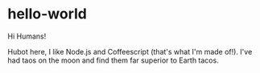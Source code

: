 # hello-world

Hi Humans! 

Hubot here, I like Node.js and Coffeescript (that's what I'm made of!).
I've had taos on the moon and find them far superior to Earth tacos.
